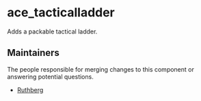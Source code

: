 ace_tacticalladder
===============

Adds a packable tactical ladder.


## Maintainers

The people responsible for merging changes to this component or answering potential questions.

- [Ruthberg](http://github.com/Ulteq)
